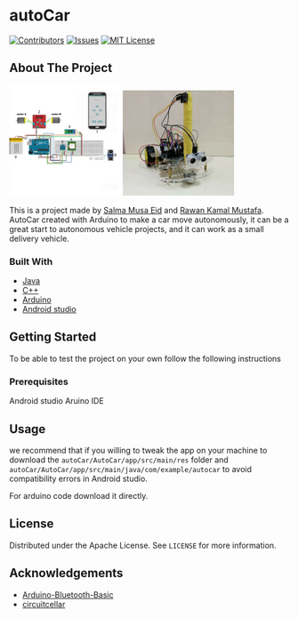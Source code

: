 # autoCar

<!--
*** Thanks for checking out the Best-README-Template. If you have a suggestion
*** that would make this better, please fork the repo and create a pull request
*** or simply open an issue with the tag "enhancement".
*** Thanks again! Now go create something AMAZING! :D
-->



<!-- PROJECT SHIELDS -->
<!--
*** I'm using markdown "reference style" links for readability.
*** Reference links are enclosed in brackets [ ] instead of parentheses ( ).
*** See the bottom of this document for the declaration of the reference variables
*** for contributors-url, forks-url, etc. This is an optional, concise syntax you may use.
*** https://www.markdownguide.org/basic-syntax/#reference-style-links
-->
[![Contributors][contributors-shield]][contributors-url]
[![Issues][issues-shield]][issues-url]
[![MIT License][license-shield]][license-url]

<!-- ABOUT THE PROJECT -->
## About The Project

<img src="images/schematic.jpg" width="200" hight="200" />
<img src="images/car.jpg" width="200" hight="200" />

This is a project made by [Salma Musa Eid](https://github.com/salmamusa) and [Rawan Kamal Mustafa](https://github.com/0Rawan).
AutoCar created with Arduino to make a car move autonomously, it can be a great start to autonomous vehicle projects, and it can work as a small delivery vehicle.

### Built With
* [Java](https://java.com)
* [C++](https://cplusplus.com)
* [Arduino](https://arduino.cc)
* [Android studio](https://developer.android.com/studio)



<!-- GETTING STARTED -->
## Getting Started
To be able to test the project on your own follow the following instructions

### Prerequisites
Android studio
Aruino IDE

## Usage

we recommend that if you willing to tweak the app on your machine to download the `autoCar/AutoCar/app/src/main/res` folder and `autoCar/AutoCar/app/src/main/java/com/example/autocar` to avoid compatibility errors in Android studio.

For arduino code download it directly.





<!-- LICENSE -->
## License

Distributed under the  Apache License. See `LICENSE` for more information.



<!-- ACKNOWLEDGEMENTS -->
## Acknowledgements
* [Arduino-Bluetooth-Basic](https://github.com/Mayoogh/Arduino-Bluetooth-Basic)
* [circuitcellar](https://circuitcellar.com/cc-blog/gps-guides-robotic-car-2/)





<!-- MARKDOWN LINKS & IMAGES -->
<!-- https://www.markdownguide.org/basic-syntax/#reference-style-links -->
[contributors-shield]: https://img.shields.io/github/contributors/0Rawan/autoCar.svg?style=for-the-badge
[contributors-url]: https://github.com/0Rawan/autoCar/graphs/contributors
[forks-shield]: https://img.shields.io/github/forks/othneildrew/Best-README-Template.svg?style=for-the-badge
[stars-shield]: https://img.shields.io/github/stars/othneildrew/Best-README-Template.svg?style=for-the-badge
[stars-url]: https://github.com/othneildrew/Best-README-Template/stargazers
[issues-shield]: https://img.shields.io/github/issues/0Rawan/autoCar.svg?style=for-the-badge
[issues-url]: https://github.com/othneildrew/Best-README-Template/issues
[license-shield]: https://img.shields.io/github/license/0Rawan/autoCar.svg?style=for-the-badge
[license-url]: https://github.com/0Rawan/autoCar/LICENSE.txt
